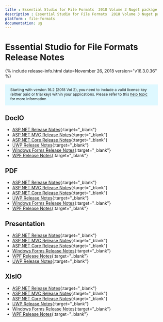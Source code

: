 ```yaml
---
title : Essential Studio for File Formats  2018 Volume 3 Nuget package  Release Notes
description : Essential Studio for File Formats  2018 Volume 3 Nuget package  Release Notes
platform : file-formats
documentation: ug
---
```


# Essential Studio for File Formats  Release Notes

{% include release-info.html date=November 26, 2018  version="v16.3.0.36" %} 

<style>
    #license {
        font-size: .88em !important;
        margin-top: 1.5em;
        margin-bottom: 1.5em;
        background-color: #def8ff;
        padding: 10px 17px 14px;
    }
</style>

<div id="license">
    Starting with version 16.2 (2018 Vol 2), you need to include a valid license key (either paid or trial key) within your applications.
    Please refer to this <a href="/common/essential-studio/licensing/license-key">help topic</a> for more information
</div> 

## DocIO

* [ASP.NET Release Notes](/aspnet/release-notes/v16.3.0.36#docio){:target="_blank"}
* [ASP.NET MVC Release Notes](/aspnetmvc/release-notes/v16.3.0.36#docio){:target="_blank"}
* [ASP.NET Core Release Notes](/aspnet-core/release-notes/v16.3.0.36#docio){:target="_blank"}
* [UWP Release Notes](/uwp/release-notes/v16.3.0.36#docio){:target="_blank"}
* [Windows Forms Release Notes](/windowsforms/release-notes/v16.3.0.36#docio){:target="_blank"}
* [WPF Release Notes](/wpf/release-notes/v16.3.0.36#docio){:target="_blank"}


## PDF

* [ASP.NET Release Notes](/aspnet/release-notes/v16.3.0.36#pdf){:target="_blank"}
* [ASP.NET MVC Release Notes](/aspnetmvc/release-notes/v16.3.0.36#pdf){:target="_blank"}
* [ASP.NET Core Release Notes](/aspnet-core/release-notes/v16.3.0.36#pdf){:target="_blank"}
* [UWP Release Notes](/uwp/release-notes/v16.3.0.36#pdf){:target="_blank"}
* [Windows Forms Release Notes](/windowsforms/release-notes/v16.3.0.36#pdf){:target="_blank"}
* [WPF Release Notes](/wpf/release-notes/v16.3.0.36#pdf){:target="_blank"}


## Presentation

* [ASP.NET Release Notes](/aspnet/release-notes/v16.3.0.36#presentation){:target="_blank"}
* [ASP.NET MVC Release Notes](/aspnetmvc/release-notes/v16.3.0.36#presentation){:target="_blank"}
* [ASP.NET Core Release Notes](/aspnet-core/release-notes/v16.3.0.36#presentation){:target="_blank"}
* [Windows Forms Release Notes](/windowsforms/release-notes/v16.3.0.36#presentation){:target="_blank"}
* [WPF Release Notes](/wpf/release-notes/v16.3.0.36#presentation){:target="_blank"}
* [UWP Release Notes](/uwp/release-notes/v16.3.0.36#presentation){:target="_blank"}


## XlsIO

* [ASP.NET Release Notes](/aspnet/release-notes/v16.3.0.36#xlsio){:target="_blank"}
* [ASP.NET MVC Release Notes](/aspnetmvc/release-notes/v16.3.0.36#xlsio){:target="_blank"}
* [ASP.NET Core Release Notes](/aspnet-core/release-notes/v16.3.0.36#xlsio){:target="_blank"}
* [UWP Release Notes](/uwp/release-notes/v16.3.0.36#xlsio){:target="_blank"}
* [Windows Forms Release Notes](/windowsforms/release-notes/v16.3.0.36#xlsio){:target="_blank"}
* [WPF Release Notes](/wpf/release-notes/v16.3.0.36#xlsio){:target="_blank"}